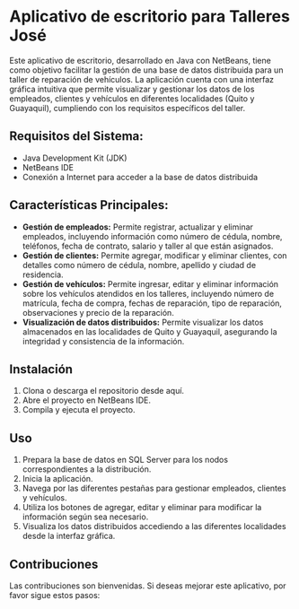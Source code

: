 # **Aplicativo de escritorio para Talleres José**

Este aplicativo de escritorio, desarrollado en Java con NetBeans, tiene como objetivo facilitar la gestión de una base de datos distribuida para un taller de reparación de vehículos. 
La aplicación cuenta con una interfaz gráfica intuitiva que permite visualizar y gestionar los datos de los empleados, clientes y vehículos en diferentes localidades (Quito y Guayaquil), 
cumpliendo con los requisitos específicos del taller.

## **Requisitos del Sistema:**
- Java Development Kit (JDK)
- NetBeans IDE
- Conexión a Internet para acceder a la base de datos distribuida

## **Características Principales:**
- **Gestión de empleados:**
Permite registrar, actualizar y eliminar empleados, incluyendo información como número de cédula, nombre, teléfonos, fecha de contrato, salario y taller al que están asignados.
- **Gestión de clientes:**
Permite agregar, modificar y eliminar clientes, con detalles como número de cédula, nombre, apellido y ciudad de residencia.
- **Gestión de vehículos:**
Permite ingresar, editar y eliminar información sobre los vehículos atendidos en los talleres, incluyendo número de matrícula, fecha de compra, fechas de reparación, tipo de reparación, observaciones y precio de la reparación.
- **Visualización de datos distribuidos:**
Permite visualizar los datos almacenados en las localidades de Quito y Guayaquil, asegurando la integridad y consistencia de la información.

## **Instalación**
1. Clona o descarga el repositorio desde aquí.
2. Abre el proyecto en NetBeans IDE.
3. Compila y ejecuta el proyecto.

## **Uso**
1. Prepara la base de datos en SQL Server para los nodos correspondientes a la distribución.
1. Inicia la aplicación.
2. Navega por las diferentes pestañas para gestionar empleados, clientes y vehículos.
3. Utiliza los botones de agregar, editar y eliminar para modificar la información según sea necesario.
4. Visualiza los datos distribuidos accediendo a las diferentes localidades desde la interfaz gráfica.

## **Contribuciones**
Las contribuciones son bienvenidas. Si deseas mejorar este aplicativo, por favor sigue estos pasos:
